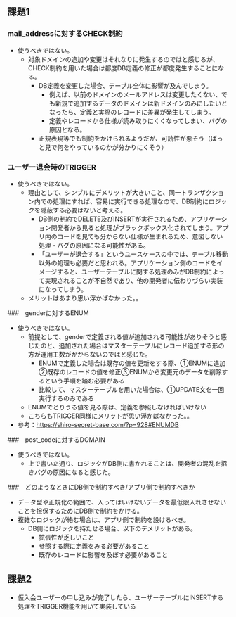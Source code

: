 ## 課題1

### mail_addressに対するCHECK制約
- 使うべきではない。
  - 対象ドメインの追加や変更はそれなりに発生するのではと感じるが、CHECK制約を用いた場合は都度DB定義の修正が都度発生することになる。
    - DB定義を変更した場合、テーブル全体に影響が及んでしまう。
      - 例えば、以前のドメインのメールアドレスは変更したくない、でも新規で追加するデータのドメインは新ドメインのみにしたいとなったら、定義と実際のレコードに差異が発生してしまう。
      - 定義やレコードから仕様が読み取りにくくなってしまい、バグの原因となる。
    - 正規表現等でも制約をかけられるようだが、可読性が悪そう（ぱっと見で何をやっているのかが分かりにくそう）

### ユーザー退会時のTRIGGER
- 使うべきではない。
  - 理由として、シンプルにデメリットが大きいこと、同一トランザクション内での処理にすれば、容易に実行できる処理なので、DB制約にロジックを隠蔽する必要はないと考える。
    - DB側の制約でDELETE及びINSERTが実行されるため、アプリケーション開発者から見ると処理がブラックボックス化されてしまう。アプリ内のコードを見ても分からない仕様が生まれるため、意図しない処理・バグの原因になる可能性がある。
    - 「ユーザーが退会する」というユースケースの中では、テーブル移動以外の処理も必要だと思われる。アプリケーション側のコードをイメージすると、ユーザーテーブルに関する処理のみがDB制約によって実現されることが不自然であり、他の開発者に伝わりづらい実装になってしまう。
  - メリットはあまり思い浮かばなかった。。

###　genderに対するENUM
- 使うべきではない。
    - 前提として、genderで定義される値が追加される可能性がありそうと感じたのと、追加された場合はマスターテーブルにレコード追加する形の方が運用工数がかからないのではと感じた。
      - ENUMで定義した場合は既存の値を更新をする際、①ENUMに追加②既存のレコードの値を修正③ENUMから変更元のデータを削除するという手順を踏む必要がある
      - 比較して、マスターテーブルを用いた場合は、①UPDATE文を一回実行するのみである
    - ENUMでとりうる値を見る際は、定義を参照しなければいけない
    - こちらもTRIGGER同様にメリットが思い浮かばなかった。。
- 参考：https://shiro-secret-base.com/?p=928#ENUMDB

###　post_codeに対するDOMAIN
- 使うべきではない。
  - 上で書いた通り、ロジックがDB側に書かれることは、開発者の混乱を招きバグの原因になると感じた。

###　どのようなときにDB側で制約すべき/アプリ側で制約すべきか
- データ型や正規化の範囲で、入ってはいけないデータを最低限入れさせないことを担保するためにDB側で制約をかける。
- 複雑なロジックが絡む場合は、アプリ側で制約を設けるべき。
  - DB側にロジックを持たせる場合、以下のデメリットがある。
    - 拡張性が乏しいこと
    - 参照する際に定義をみる必要があること
    - 既存のレコードに影響を及ぼす必要があること

## 課題2
- 仮入会ユーザーの申し込みが完了したら、ユーザーテーブルにINSERTする処理をTRIGGER機能を用いて実装している
